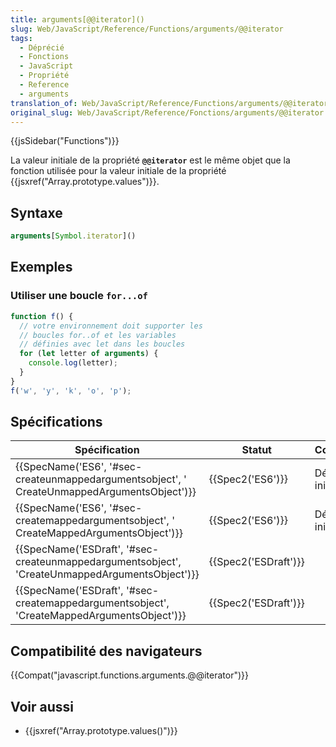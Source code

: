 ```yaml
---
title: arguments[@@iterator]()
slug: Web/JavaScript/Reference/Functions/arguments/@@iterator
tags:
  - Déprécié
  - Fonctions
  - JavaScript
  - Propriété
  - Reference
  - arguments
translation_of: Web/JavaScript/Reference/Functions/arguments/@@iterator
original_slug: Web/JavaScript/Reference/Fonctions/arguments/@@iterator
---
```

{{jsSidebar("Functions")}}

La valeur initiale de la propriété **`@@iterator`** est le même objet que la fonction utilisée pour la valeur initiale de la propriété {{jsxref("Array.prototype.values")}}.

## Syntaxe

```js
arguments[Symbol.iterator]()
```

## Exemples

### Utiliser une boucle `for...of`

```js
function f() {
  // votre environnement doit supporter les
  // boucles for..of et les variables
  // définies avec let dans les boucles
  for (let letter of arguments) {
    console.log(letter);
  }
}
f('w', 'y', 'k', 'o', 'p');
```

## Spécifications

| Spécification                                                                                                                | Statut                       | Commentaires         |
| ---------------------------------------------------------------------------------------------------------------------------- | ---------------------------- | -------------------- |
| {{SpecName('ES6', '#sec-createunmappedargumentsobject', ' CreateUnmappedArgumentsObject')}}     | {{Spec2('ES6')}}         | Définition initiale. |
| {{SpecName('ES6', '#sec-createmappedargumentsobject', ' CreateMappedArgumentsObject')}}         | {{Spec2('ES6')}}         | Définition initiale. |
| {{SpecName('ESDraft', '#sec-createunmappedargumentsobject', 'CreateUnmappedArgumentsObject')}} | {{Spec2('ESDraft')}} |                      |
| {{SpecName('ESDraft', '#sec-createmappedargumentsobject', 'CreateMappedArgumentsObject')}}     | {{Spec2('ESDraft')}} |                      |

## Compatibilité des navigateurs

{{Compat("javascript.functions.arguments.@@iterator")}}

## Voir aussi

- {{jsxref("Array.prototype.values()")}}
